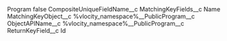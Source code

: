<?xml version="1.0" encoding="UTF-8"?>
<CustomMetadata xmlns="http://soap.sforce.com/2006/04/metadata" xmlns:xsi="http://www.w3.org/2001/XMLSchema-instance" xmlns:xsd="http://www.w3.org/2001/XMLSchema">
    <label>Program</label>
    <protected>false</protected>
    <values>
        <field>CompositeUniqueFieldName__c</field>
        <value xsi:nil="true"/>
    </values>
    <values>
        <field>MatchingKeyFields__c</field>
        <value xsi:type="xsd:string">Name</value>
    </values>
    <values>
        <field>MatchingKeyObject__c</field>
        <value xsi:type="xsd:string">%vlocity_namespace%__PublicProgram__c</value>
    </values>
    <values>
        <field>ObjectAPIName__c</field>
        <value xsi:type="xsd:string">%vlocity_namespace%__PublicProgram__c</value>
    </values>
    <values>
        <field>ReturnKeyField__c</field>
        <value xsi:type="xsd:string">Id</value>
    </values>
</CustomMetadata>

